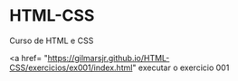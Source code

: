 # HTML-CSS
 Curso de HTML e CSS


<a href= "https://gilmarsjr.github.io/HTML-CSS/exercicios/ex001/index.html" executar o exercicio 001 </a>
